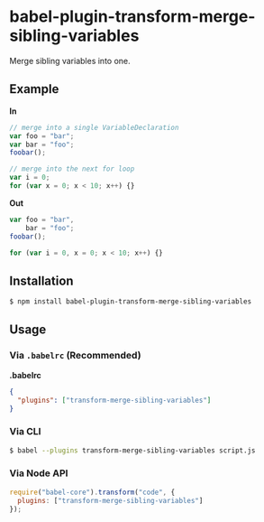 # babel-plugin-transform-merge-sibling-variables

Merge sibling variables into one.

## Example

**In**

```javascript
// merge into a single VariableDeclaration
var foo = "bar";
var bar = "foo";
foobar();

// merge into the next for loop
var i = 0;
for (var x = 0; x < 10; x++) {}
```

**Out**

```javascript
var foo = "bar",
    bar = "foo";
foobar();

for (var i = 0, x = 0; x < 10; x++) {}
```

## Installation

```sh
$ npm install babel-plugin-transform-merge-sibling-variables
```

## Usage

### Via `.babelrc` (Recommended)

**.babelrc**

```json
{
  "plugins": ["transform-merge-sibling-variables"]
}
```

### Via CLI

```sh
$ babel --plugins transform-merge-sibling-variables script.js
```

### Via Node API

```javascript
require("babel-core").transform("code", {
  plugins: ["transform-merge-sibling-variables"]
});
```
